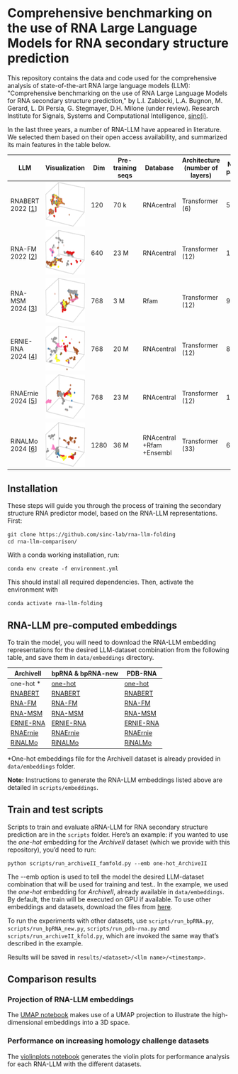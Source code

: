 # Comprehensive benchmarking on the use of RNA Large Language Models for RNA secondary structure prediction

This repository contains the data and code used for the comprehensive analysis of state-of-the-art RNA large language models (LLM): "Comprehensive benchmarking on the use of RNA Large Language Models for RNA secondary structure prediction," by L.I. Zablocki, L.A. Bugnon, M. Gerard, L. Di Persia, G. Stegmayer, D.H. Milone (under review). Research Institute for Signals, Systems and Computational Intelligence, [sinc(i)](https://sinc.unl.edu.ar).

In the last three years, a number of RNA-LLM have appeared in literature. We selected them based on their open access availability, and summarized its main features in the table below.

| LLM         | Visualization | Dim | Pre- training seqs | Database   | Architecture (number of layers) | Number of parameters | Source                                      |
|-------------|----------------------------------------------------------------------------------------------------|---------------------|-----------------------|------------|--------------------------------|----------------------|-------------------------------------------------|
| RNABERT 2022 [[1](https://academic.oup.com/nargab/article/4/1/lqac012/6534363)] |  <img src="fig/rnabert.png" alt="RNABERT"  height = 100px>           | 120           | 70 k              | RNAcentral            | Transformer (6)       | 500 k              | [Link](https://github.com/mana438/RNABERT)       |
| RNA-FM 2022 [[2](https://arxiv.org/abs/2204.00300)]     | <img src="fig/rnafm.png" alt="RNA-FM"  height = 100px>             | 640           | 23 M          | RNAcentral            | Transformer (12)      | 100 M          | [Link](https://github.com/ml4bio/RNA-FM)         |
| RNA-MSM 2024 [[3](https://academic.oup.com/nar/article/52/1/e3/7369930)]  |  <img src="fig/rnamsm.png" alt="RNA-MSM"  height = 100px>           | 768           | 3 M           | Rfam                   | Transformer (12)      | 96 M          | [Link](https://github.com/yikunpku/RNA-MSM)      |
| ERNIE-RNA 2024 [[4](https://www.biorxiv.org/content/10.1101/2024.03.17.585376v1)]  |  <img src="fig/ernierna.png" alt="ERNIE-RNA"  height = 100px>       | 768           | 20 M          | RNAcentral            | Transformer (12)      | 86 M           | [Link](https://github.com/Bruce-ywj/ERNIE-RNA)    |
| RNAErnie 2024 [[5](https://www.nature.com/articles/s42256-024-00836-4)]  |  <img src="fig/rnaernie.png" alt="RNAErnie"  height = 100px>         | 768           | 23 M         | RNAcentral            | Transformer (12)      | 105 M          | [Link](https://zenodo.org/records/10847621)      |
| RiNALMo 2024 [[6](https://arxiv.org/html/2403.00043v1)]    |  <img src="fig/rinalmo.png" alt="RiNALMo"  height = 100px>           | 1280          | 36 M        | RNAcentral +Rfam +Ensembl | Transformer (33) | 650 M          | [Link](https://github.com/lbcb-sci/RiNALMo)       |

## Installation

These steps will guide you through the process of training the secondary structure RNA predictor model, based on the RNA-LLM representations. 
First:
```
git clone https://github.com/sinc-lab/rna-llm-folding
cd rna-llm-comparison/
```
With a conda working installation, run:

```
conda env create -f environment.yml
```
This should install all required dependencies. Then, activate the environment with

```
conda activate rna-llm-folding
```

## RNA-LLM pre-computed embeddings

To train the model, you will need to download the RNA-LLM embedding representations for the desired LLM-dataset combination from the following table, and save them in `data/embeddings` directory. 


| ArchiveII   |  bpRNA & bpRNA-new | PDB-RNA |
|-----------|---------|---------|
| one-hot * | [one-hot](https://zenodo.org/records/13821093/files/one-hot_bpRNA.7z/content)  | [one-hot](https://zenodo.org/api/records/13821093/files/one-hot_pdb-rna.7z/content) |
| [RNABERT](https://zenodo.org/api/records/13821093/files/rnabert_ArchiveII.7z/content)|  [RNABERT](https://zenodo.org/api/records/13821093/files/rnabert_bpRNA.7z/content)|   [RNABERT](https://zenodo.org/api/records/13821093/files/rnabert_pdb-rna.7z/content)|
| [RNA-FM](https://zenodo.org/api/records/13821093/files/rnafm_ArchiveII.7z/content)| [RNA-FM](https://zenodo.org/api/records/13821093/files/rnafm_bpRNA.7z/content)| [RNA-FM](https://zenodo.org/api/records/13821093/files/rnafm_pdb-rna.7z/content)|
| [RNA-MSM](https://zenodo.org/api/records/13821093/files/rna-msm_ArchiveII.7z/content)| [RNA-MSM](https://zenodo.org/api/records/13821093/files/rna-msm_bpRNA.7z/content)| [RNA-MSM](https://zenodo.org/api/records/13821093/files/rna-msm_pdb-rna.7z/content)|
| [ERNIE-RNA](https://zenodo.org/api/records/13821093/files/ERNIE-RNA_ArchiveII.7z/content)| [ERNIE-RNA](https://zenodo.org/api/records/13821093/files/ERNIE-RNA_bpRNA.7z/content)| [ERNIE-RNA](https://zenodo.org/api/records/13821093/files/ERNIE-RNA_pdb-rna.7z/content)|
| [RNAErnie](https://zenodo.org/api/records/13821093/files/RNAErnie_ArchiveII.7z/content)| [RNAErnie](https://zenodo.org/api/records/13821093/files/RNAErnie_bpRNA.7z/content)| [RNAErnie](https://zenodo.org/api/records/13821093/files/RNAErnie_pdb-rna.7z/content)|
| [RiNALMo](https://zenodo.org/api/records/13821093/files/RiNALMo_ArchiveII.7z/content)| [RiNALMo](https://zenodo.org/api/records/13821093/files/RiNALMo_bpRNA.7z/content)| [RiNALMo](https://zenodo.org/api/records/13821093/files/RiNALMo_pdb-rna.7z/content)|

*One-hot embeddings file for the ArchiveII dataset is already provided in `data/embeddings` folder.

**Note:** Instructions to generate the RNA-LLM embeddings listed above are detailed in `scripts/embeddings`.

## Train and test scripts
Scripts to train and evaluate aRNA-LLM for RNA secondary structure prediction are in the `scripts` folder. 
Here’s an example: if you wanted to use the _one-hot_ embedding for the _ArchiveII_ dataset (which we provide with this repository), you’d need to run:
```
python scripts/run_archiveII_famfold.py --emb one-hot_ArchiveII
```
The --emb option is used to tell the model the desired LLM-dataset combination that will be used for training and test.. In the example, we used the _one-hot_ embedding for _ArchiveII_, already available in `data/embeddings`. By default, the train will be executed on GPU if available. To use other embeddings and datasets, download the files from [here](#rna-llm-pre-computed-embeddings). 

To run the experiments with other datasets, use `scripts/run_bpRNA.py`, `scripts/run_bpRNA_new.py`, `scripts/run_pdb-rna.py` and `scripts/run_archiveII_kfold.py`, which are invoked the same way that’s described in the example.

Results will be saved in `results/<dataset>/<llm name>/<timestamp>`.

## Comparison results

### Projection of RNA-LLM embeddings
The [UMAP notebook](notebooks/UMAP.ipynb) makes use of a UMAP projection to illustrate the high-dimensional embeddings into a 3D space.

### Performance on increasing homology challenge datasets
The [violinplots notebook](notebooks/violinplots.ipynb) generates the violin plots for performance analysis for each RNA-LLM with the different datasets.
